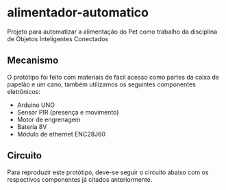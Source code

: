 # alimentador-automatico
Projeto para automatizar a alimentação do Pet como trabalho da disciplina de Objetos Inteligentes Conectados

## Mecanismo
O protótipo foi feito com materiais de fácil acesso como partes da caixa de papelão e um cano, também utilizamos os seguintes componentes eletrônicos: 
* Arduino UNO
* Sensor PIR (presença e movimento)
* Motor de engrenagem
* Bateria 8V
* Módulo de ethernet ENC28J60

## Circuito
Para reproduzir este protótipo, deve-se seguir o circuito abaixo com os respectivos componentes já citados anteriormente.
